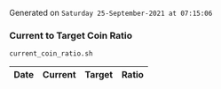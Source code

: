 Generated on `Saturday 25-September-2021 at 07:15:06`

### Current to Target Coin Ratio
`current_coin_ratio.sh`

Date|Current|Target|Ratio
---|---|---|---
